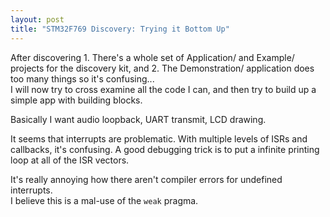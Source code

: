 ```yaml
---
layout: post
title: "STM32F769 Discovery: Trying it Bottom Up"
---
```

After discovering 1. There's a whole set of Application/ and Example/ projects for the
discovery kit, and 2. The Demonstration/ application does too many things so it's confusing...  
I will now try to cross examine all the code I can, and then try to build up a simple app
with building blocks.  

  
Basically I want audio loopback, UART transmit, LCD drawing.
  
It seems that interrupts are problematic.  With multiple levels of ISRs and callbacks,
it's confusing.  A good debugging trick is to put a infinite printing loop at all of the ISR vectors.  
  
It's really annoying how there aren't compiler errors for undefined interrupts.  
I believe this is a mal-use of the `weak` pragma.



